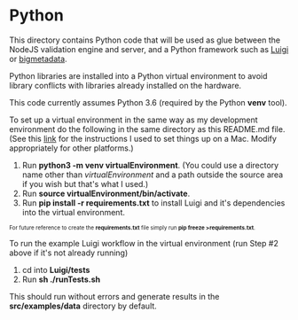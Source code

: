 # Python
This directory contains Python code that will be used as glue between the NodeJS validation engine and server,
and a Python framework such as [Luigi](http://luigi.readthedocs.io) or
[bigmetadata](https://github.com/CartoDB/bigmetadata).

Python libraries are installed into a Python virtual environment to avoid library conflicts with libraries
already installed on the hardware.

This code currently assumes Python 3.6 (required by the Python **venv** tool).

To set up a virtual environment in the same way as my development environment do the following in the same
directory as this README.md file. (See this
[link](https://packaging.python.org/installing/#creating-virtual-environments)
for the instructions I used to set things up on a Mac. Modify appropriately for other platforms.)

1. Run **python3 -m venv virtualEnvironment**. (You could use a directory name other than _virtualEnvironment_
 and a path outside the source area if you wish but that's what I used.)
2. Run **source virtualEnvironment/bin/activate**.
3. Run **pip install -r requirements.txt** to install Luigi and it's dependencies into the virtual environment.

<sub><sup>For future reference to create the **requirements.txt** file simply run **pip freeze >requirements.txt**.</sup></sub> 

To run the example Luigi workflow in the virtual environment (run Step #2 above if it's not already running)
1. cd into **Luigi/tests**
2. Run **sh ./runTests.sh**

This should run without errors and generate results in the **src/examples/data** directory by default.  
